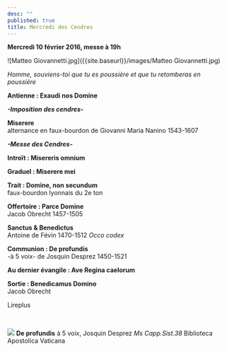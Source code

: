 ```yaml
---
desc: ""
published: true
title: Mercredi des Cendres
---
```



**Mercredi 10 février 2016, messe à 19h**

![Matteo Giovannetti.jpg]({{site.baseurl}}/images/Matteo Giovannetti.jpg)

*Homme, souviens-toi que tu es poussière et que tu retomberas en poussière*

**Antienne : Exaudi nos Domine**

***-Imposition des cendres-***

**Miserere**  
alternance en faux-bourdon de Giovanni Maria Nanino 1543-1607

***-Messe des Cendres-***

**Introït : Misereris omnium**

**Graduel : Miserere mei**

**Trait : Domine, non secundum**  
faux-bourdon lyonnais du 2e ton

**Offertoire : Parce Domine**  
Jacob Obrecht 1457-1505

**Sanctus & Benedictus**  
Antoine de Févin 1470-1512 *Occo codex*

**Communion : De profundis**  
-à 5 voix- de Josquin Desprez 1450-1521

**Au dernier évangile : Ave Regina caelorum**  

**Sortie : Benedicamus Domino**  
Jacob Obrecht

Lireplus

&nbsp;

![]({{site.baseurl}}/images/De%20profundis%20Josquin.jpg)
**De profundis** à 5 voix, Josquin Desprez *Ms Capp.Sist.38* Biblioteca Apostolica Vaticana
